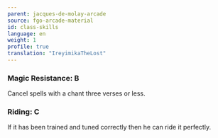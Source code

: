 ```yaml
---
parent: jacques-de-molay-arcade
source: fgo-arcade-material
id: class-skills
language: en
weight: 1
profile: true
translation: "IreyimikaTheLost"
---
```


### Magic Resistance: B

Cancel spells with a chant three verses or less.

### Riding: C

If it has been trained and tuned correctly then he can ride it perfectly.
